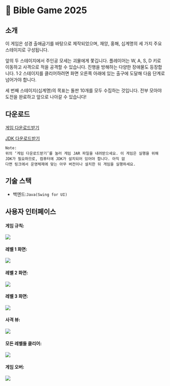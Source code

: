 # 🗿 Bible Game 2025

소개
---
이 게임은 성경 출애굽기를 바탕으로 제작되었으며, 재앙, 홍해, 십계명의 세 가지 주요 스테이지로 구성됩니다.

앞의 두 스테이지에서 주인공 모세는 괴물에게 쫓깁니다. 플레이어는 W, A, S, D 키로 이동하고 사격으로 적을 공격할 수 있습니다. 진행을 방해하는 다양한 장애물도 등장합니다. 1·2 스테이지를 클리어하려면 화면 오른쪽 아래에 있는 출구에 도달해 다음 단계로 넘어가야 합니다.

세 번째 스테이지(십계명)의 목표는 돌판 10개를 모두 수집하는 것입니다. 전부 모아야 도전을 완료하고 앞으로 나아갈 수 있습니다!

다운로드
---
[게임 다운로드받기](https://drive.google.com/file/d/1aFMcJnVnGYGYg_l_MiDbyiF1E89Sm2r-/view?usp=sharing)

[JDK 다운로드받기](https://www.oracle.com/java/technologies/downloads/)

    Note:
    위의 ‘게임 다운로드받기’를 눌러 게임 JAR 파일을 내려받으세요. 이 게임은 실행을 위해 JDK가 필요하므로, 컴퓨터에 JDK가 설치되어 있어야 합니다. 아직 없
    다면 링크에서 운영체제에 맞는 아무 버전이나 설치한 뒤 게임을 실행하세요.
    
기술 스택
---

* 백엔드:`Java(Swing for UI)`

사용자 인터페이스
---

#### 게임 규칙:
![](assets/howToPlay.png)

#### 레벨 1 화면:
![](assets/Level1.png)

#### 레벨 2 화면:
![](assets/Level2.png)

#### 레벨 3 화면:
![](assets/Level3.png)

#### 사격 뷰:
![](assets/shoot.png)

#### 모든 레벨들 클리어:
![](assets/Complete.png)

#### 게임 오버:
![](assets/die.png)
